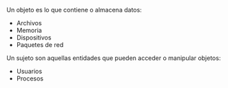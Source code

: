 Un objeto es lo que contiene o almacena datos:

- Archivos
- Memoria
- Dispositivos
- Paquetes de red

Un sujeto son aquellas entidades que pueden acceder o manipular objetos:

- Usuarios
- Procesos
